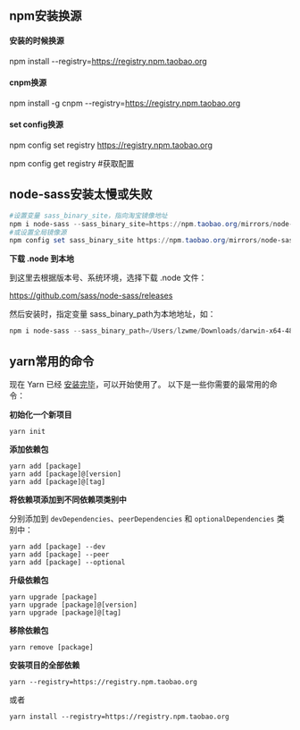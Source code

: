 ## npm安装换源

#### 安装的时候换源

npm install --registry=https://registry.npm.taobao.org

#### cnpm换源

npm install -g cnpm --registry=https://registry.npm.taobao.org

#### set config换源

npm config set registry https://registry.npm.taobao.org

npm config get registry #获取配置

## node-sass安装太慢或失败

```powershell
#设置变量 sass_binary_site，指向淘宝镜像地址
npm i node-sass --sass_binary_site=https://npm.taobao.org/mirrors/node-sass/
#或设置全局镜像源
npm config set sass_binary_site https://npm.taobao.org/mirrors/node-sass/
```

**下载 .node 到本地**

到这里去根据版本号、系统环境，选择下载 .node 文件：

https://github.com/sass/node-sass/releases

然后安装时，指定变量 sass_binary_path为本地地址，如：

```powershell
npm i node-sass --sass_binary_path=/Users/lzwme/Downloads/darwin-x64-48_binding.node
```

## yarn常用的命令

现在 Yarn 已经 [安装完毕](https://yarn.bootcss.com/docs/install)，可以开始使用了。 以下是一些你需要的最常用的命令：

**初始化一个新项目**

```
yarn init
```

**添加依赖包**

```
yarn add [package]
yarn add [package]@[version]
yarn add [package]@[tag]
```

**将依赖项添加到不同依赖项类别中**

分别添加到 `devDependencies`、`peerDependencies` 和 `optionalDependencies` 类别中：

```
yarn add [package] --dev
yarn add [package] --peer
yarn add [package] --optional
```

**升级依赖包**

```
yarn upgrade [package]
yarn upgrade [package]@[version]
yarn upgrade [package]@[tag]
```

**移除依赖包**

```
yarn remove [package]
```

**安装项目的全部依赖**

```
yarn --registry=https://registry.npm.taobao.org
```

或者

```
yarn install --registry=https://registry.npm.taobao.org
```